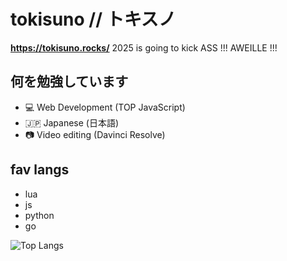 # tokisuno // トキスノ

**https://tokisuno.rocks/**
2025 is going to kick ASS !!! AWEILLE !!!

## 何を勉強しています
- 💻 Web Development (TOP JavaScript)
- 🇯🇵 Japanese (日本語)
- 📷 Video editing (Davinci Resolve)

## fav langs
- lua
- js
- python
- go

![Top Langs](https://github-readme-stats.vercel.app/api/top-langs/?username=tokisuno&hide=html,css,markdown,glsl,astro,makefile,rust)
